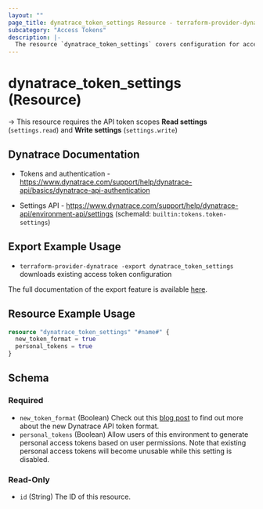 ```yaml
---
layout: ""
page_title: dynatrace_token_settings Resource - terraform-provider-dynatrace"
subcategory: "Access Tokens"
description: |-
  The resource `dynatrace_token_settings` covers configuration for access token settings
---
```


# dynatrace_token_settings (Resource)

-> This resource requires the API token scopes **Read settings** (`settings.read`) and **Write settings** (`settings.write`)

## Dynatrace Documentation

- Tokens and authentication - https://www.dynatrace.com/support/help/dynatrace-api/basics/dynatrace-api-authentication

- Settings API - https://www.dynatrace.com/support/help/dynatrace-api/environment-api/settings (schemaId: `builtin:tokens.token-settings`)

## Export Example Usage

- `terraform-provider-dynatrace -export dynatrace_token_settings` downloads existing access token configuration

The full documentation of the export feature is available [here](https://registry.terraform.io/providers/dynatrace-oss/dynatrace/latest/docs/guides/export-v2).

## Resource Example Usage

```terraform
resource "dynatrace_token_settings" "#name#" {
  new_token_format = true
  personal_tokens = true
}
```

<!-- schema generated by tfplugindocs -->
## Schema

### Required

- `new_token_format` (Boolean) Check out this [blog post](http://www.dynatrace.com/blog/further-increased-security-of-your-api-tokens-by-automating-token-protection/) to find out more about the new Dynatrace API token format.
- `personal_tokens` (Boolean) Allow users of this environment to generate personal access tokens based on user permissions. 
 Note that existing personal access tokens will become unusable while this setting is disabled.

### Read-Only

- `id` (String) The ID of this resource.
 